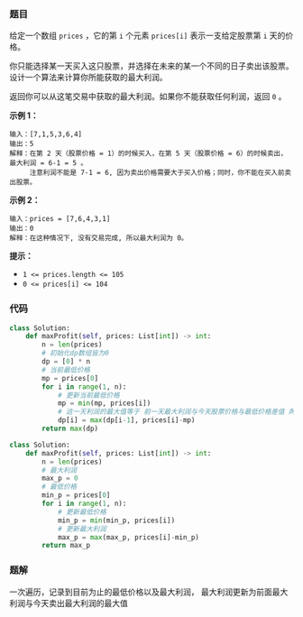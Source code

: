 ### 题目

给定一个数组 `prices` ，它的第 `i` 个元素 `prices[i]` 表示一支给定股票第 `i` 天的价格。

你只能选择某一天买入这只股票，并选择在未来的某一个不同的日子卖出该股票。设计一个算法来计算你所能获取的最大利润。

返回你可以从这笔交易中获取的最大利润。如果你不能获取任何利润，返回 `0` 。

**示例 1：**

```
输入：[7,1,5,3,6,4]
输出：5
解释：在第 2 天（股票价格 = 1）的时候买入，在第 5 天（股票价格 = 6）的时候卖出，最大利润 = 6-1 = 5 。
     注意利润不能是 7-1 = 6, 因为卖出价格需要大于买入价格；同时，你不能在买入前卖出股票。
```

**示例 2：**

```
输入：prices = [7,6,4,3,1]
输出：0
解释：在这种情况下, 没有交易完成, 所以最大利润为 0。
``` 

**提示：**

- `1 <= prices.length <= 105`
- `0 <= prices[i] <= 104`

### 代码

```python
class Solution:
    def maxProfit(self, prices: List[int]) -> int:
        n = len(prices)
        # 初始化dp数组皆为0
        dp = [0] * n
        # 当前最低价格
        mp = prices[0]
        for i in range(1, n):
            # 更新当前最低价格
            mp = min(mp, prices[i])
            # 这一天利润的最大值等于 前一天最大利润与今天股票价格与最低价格差值 两者的最大值
            dp[i] = max(dp[i-1], prices[i]-mp)
        return max(dp)
```

```python
class Solution:
    def maxProfit(self, prices: List[int]) -> int:
        n = len(prices)
        # 最大利润
        max_p = 0
        # 最低价格
        min_p = prices[0]
        for i in range(1, n):
            # 更新最低价格
            min_p = min(min_p, prices[i])
            # 更新最大利润
            max_p = max(max_p, prices[i]-min_p)
        return max_p
```

### 题解

一次遍历，记录到目前为止的最低价格以及最大利润， 最大利润更新为前面最大利润与今天卖出最大利润的最大值
